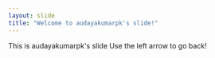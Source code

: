 ```yaml
---
layout: slide
title: "Welcome to audayakumarpk's slide!"
---
```

This is audayakumarpk's slide
Use the left arrow to go back!